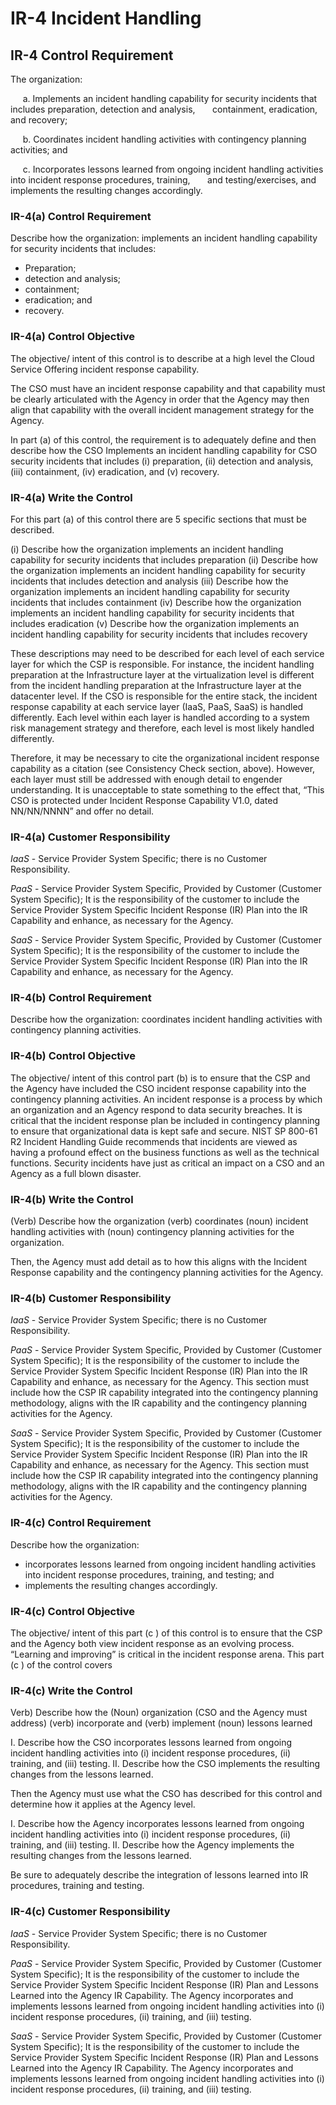 # IR-4 Incident Handling
## IR-4 Control Requirement
The organization:

&nbsp;&nbsp;&nbsp;&nbsp;&nbsp;a.	Implements an incident handling capability for security incidents that includes preparation, detection and analysis, &nbsp;&nbsp;&nbsp;&nbsp;&nbsp;&nbsp;containment, eradication, and recovery;

&nbsp;&nbsp;&nbsp;&nbsp;&nbsp;b.	Coordinates incident handling activities with contingency planning activities; and

&nbsp;&nbsp;&nbsp;&nbsp;&nbsp;c.	Incorporates lessons learned from ongoing incident handling activities into incident response procedures, training, &nbsp;&nbsp;&nbsp;&nbsp;&nbsp;&nbsp;and testing/exercises, and implements the resulting changes accordingly.
### IR-4(a) Control Requirement
Describe how the organization: implements an incident handling capability for security incidents that includes:
  *	Preparation;
  *	detection and analysis;
  *	containment;
  *	eradication; and
  *	recovery.
### IR-4(a) Control Objective
The objective/ intent of this control is to describe at a high level the Cloud Service Offering incident response capability.

The CSO must have an incident response capability and that capability must be clearly articulated with the Agency in order that the Agency may then align that capability with the overall incident management strategy for the Agency.

In part (a) of this control, the requirement is to adequately define and then describe how the CSO Implements an incident handling capability for CSO security incidents that includes (i) preparation, (ii) detection and analysis, (iii) containment, (iv) eradication, and (v) recovery.
### IR-4(a) Write the Control
For this part (a) of this control there are 5 specific sections that must be described.

(i)	Describe how the organization implements an incident handling capability for security incidents that includes preparation
(ii)	Describe how the organization implements an incident handling capability for security incidents that includes detection and analysis
(iii)	Describe how the organization implements an incident handling capability for security incidents that includes containment
(iv)	Describe how the organization implements an incident handling capability for security incidents that includes eradication
(v)	Describe how the organization implements an incident handling capability for security incidents that includes recovery

These descriptions may need to be described for each level of each service layer for which the CSP is responsible. For instance, the incident handling preparation at the Infrastructure layer at the virtualization level is different from the incident handling preparation at the Infrastructure layer at the datacenter level. If the CSO is responsible for the entire stack, the incident response capability at each service layer (IaaS, PaaS, SaaS) is handled differently. Each level within each layer is handled according to a system risk management strategy and therefore, each level is most likely handled differently.

Therefore, it may be necessary to cite the organizational incident response capability as a citation (see Consistency Check section, above). However, each layer must still be addressed with enough detail to engender understanding. It is unacceptable to state something to the effect that, “This CSO is protected under Incident Response Capability V1.0, dated NN/NN/NNNN” and offer no detail.
### IR-4(a) Customer Responsibility
*IaaS* - Service Provider System Specific; there is no Customer Responsibility.

*PaaS* - Service Provider System Specific, Provided by Customer (Customer System Specific); It is the responsibility of the customer to include the Service Provider System Specific Incident Response (IR) Plan into the IR Capability and enhance, as necessary for the Agency.

*SaaS* - Service Provider System Specific, Provided by Customer (Customer System Specific); It is the responsibility of the customer to include the Service Provider System Specific Incident Response (IR) Plan into the IR Capability and enhance, as necessary for the Agency.
### IR-4(b) Control Requirement
Describe how the organization: coordinates incident handling activities with contingency planning activities.
### IR-4(b) Control Objective
The objective/ intent of this control part (b) is to ensure that the CSP and the Agency have included the CSO incident response capability into the contingency planning activities. An incident response is a process by which an organization and an Agency respond to data security breaches. It is critical that the incident response plan be included in contingency planning to ensure that organizational data is kept safe and secure. NIST SP 800-61 R2 Incident Handling Guide recommends that incidents are viewed as having a profound effect on the business functions as well as the technical functions. Security incidents have just as critical an impact on a CSO and an Agency as a full blown disaster.
### IR-4(b) Write the Control
(Verb) Describe how the organization (verb) coordinates (noun) incident handling activities with (noun) contingency planning activities for the organization.

Then, the Agency must add detail as to how this aligns with the Incident Response capability and the contingency planning activities for the Agency.
### IR-4(b) Customer Responsibility
*IaaS* - Service Provider System Specific; there is no Customer Responsibility.

*PaaS* - Service Provider System Specific, Provided by Customer (Customer System Specific); It is the responsibility of the customer to include the Service Provider System Specific Incident Response (IR) Plan into the IR Capability and enhance, as necessary for the Agency. This section must include how the CSP IR capability integrated into the contingency planning methodology, aligns with the IR capability and the contingency planning activities for the Agency.

*SaaS* - Service Provider System Specific, Provided by Customer (Customer System Specific); It is the responsibility of the customer to include the Service Provider System Specific Incident Response (IR) Plan into the IR Capability and enhance, as necessary for the Agency. This section must include how the CSP IR capability integrated into the contingency planning methodology, aligns with the IR capability and the contingency planning activities for the Agency.
### IR-4(c) Control Requirement
Describe how the organization:
  *	incorporates lessons learned from ongoing incident handling activities into incident response procedures, training, and testing; and
  *	implements the resulting changes accordingly.
### IR-4(c) Control Objective
The objective/ intent of this part (c ) of this control is to ensure that the CSP and the Agency both view incident response as an evolving process. “Learning and improving” is critical in the incident response arena.  This part (c ) of the control covers
### IR-4(c) Write the Control
Verb) Describe how the (Noun) organization (CSO and the Agency must address) (verb) incorporate and (verb) implement (noun) lessons learned

I.	Describe how the CSO incorporates lessons learned from ongoing incident handling activities into (i) incident response procedures, (ii) training, and (iii) testing.
II.	Describe how the CSO implements the resulting changes from the lessons learned.

Then the Agency must use what the CSO has described for this control and determine how it applies at the Agency level.

I.	Describe how the Agency incorporates lessons learned from ongoing incident handling activities into (i) incident response procedures, (ii) training, and (iii) testing.
II.	Describe how the Agency implements the resulting changes from the lessons learned.

Be sure to adequately describe the integration of lessons learned into IR procedures, training and testing.
### IR-4(c) Customer Responsibility
*IaaS* - Service Provider System Specific; there is no Customer Responsibility.

*PaaS* - Service Provider System Specific, Provided by Customer (Customer System Specific); It is the responsibility of the customer to include the Service Provider System Specific Incident Response (IR) Plan and Lessons Learned into the Agency IR Capability. The Agency incorporates and implements lessons learned from ongoing incident handling activities into (i) incident response procedures, (ii) training, and (iii) testing.

*SaaS* - Service Provider System Specific, Provided by Customer (Customer System Specific); It is the responsibility of the customer to include the Service Provider System Specific Incident Response (IR) Plan and Lessons Learned into the Agency IR Capability. The Agency incorporates and implements lessons learned from ongoing incident handling activities into (i) incident response procedures, (ii) training, and (iii) testing.
